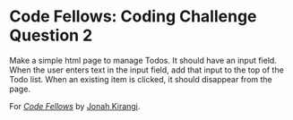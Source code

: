 # Code Fellows: Coding Challenge Question 2

Make a simple html page to manage Todos. It should have an input field. When the user enters text in the input field, add that input to the top of the Todo list. When an existing item is clicked, it should disappear from the page.

For
[*Code Fellows*](http://codefellows.org/)
by [Jonah Kirangi](http://www.jonahkirangi.com/).
